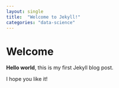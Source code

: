 ```yaml
---
layout: single
title:  "Welcome to Jekyll!"
categories: "data-science"
---
```


# Welcome

**Hello world**, this is my first Jekyll blog post.

I hope you like it!
